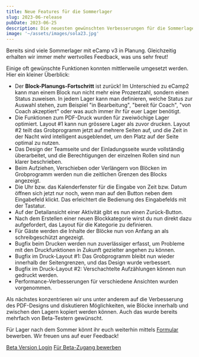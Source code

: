 ```yaml
---
title: Neue Features für die Sommerlager
slug: 2023-06-release
pubDate: 2023-06-25
description: Die neuesten gewünschten Verbesserungen für die Sommerlager sind da.
image: '~/assets/images/sola23.jpg'
---
```


Bereits sind viele Sommerlager mit eCamp v3 in Planung. Gleichzeitig erhalten wir immer mehr wertvolles Feedback, was uns sehr freut!

Einige oft gewünschte Funktionen konnten mittlerweile umgesetzt werden. Hier ein kleiner Überblick:

- Der **Block-Planungs-Fortschritt** ist zurück! Im Unterschied zu eCamp2 kann man einem Block nun nicht mehr eine Prozentzahl, sondern einen Status zuweisen. In jedem Lager kann man definieren, welche Status zur Auswahl stehen, zum Beispiel "in Bearbeitung", "bereit für Coach", "von Coach akzeptiert" oder was auch immer ihr für euer Lager benötigt.
- Die Funktionen zum PDF-Druck wurden für zweiwöchige Lager optimiert. Layout #1 kann nun grössere Lager als zuvor drucken. Layout #2 teilt das Grobprogramm jetzt auf mehrere Seiten auf, und die Zeit in der Nacht wird intelligent ausgeblendet, um den Platz auf der Seite optimal zu nutzen.
- Das Design der Teamseite und der Einladungsseite wurde vollständig überarbeitet, und die Berechtigungen der einzelnen Rollen sind nun klarer beschrieben.
- Beim Aufziehen, Verschieben oder Verlängern von Blöcken im Grobprogramm werden nun die zeitlichen Grenzen des Blocks angezeigt.
- Die Uhr bzw. das Kalenderfenster für die Eingabe von Zeit bzw. Datum öffnen sich jetzt nur noch, wenn man auf den Button neben dem Eingabefeld klickt. Das erleichtert die Bedienung des Eingabefelds mit der Tastatur.
- Auf der Detailansicht einer Aktivität gibt es nun einen Zurück-Button.
- Nach dem Erstellen einer neuen Blockkategorie wirst du nun direkt dazu aufgefordert, das Layout für die Kategorie zu definieren.
- Für Gäste werden die Inhalte der Blöcke nun von Anfang an als schreibgeschützt angezeigt.
- Bugfix beim Drucken werden nun zuverlässiger erfasst, um Probleme mit den Druckfunktionen in Zukunft gezielter angehen zu können.
- Bugfix im Druck-Layout #1: Das Grobprogramm bleibt nun wieder innerhalb der Seitengrenzen, und das Design wurde verbessert.
- Bugfix im Druck-Layout #2: Verschachtelte Aufzählungen können nun gedruckt werden.
- Performance-Verbesserungen für verschiedene Ansichten wurden vorgenommen.
 
Als nächstes konzentrieren wir uns unter anderem auf die Verbesserung des PDF-Designs und diskutieren Möglichkeiten, wie Blöcke innerhalb und zwischen den Lagern kopiert werden können. Auch das wurde bereits mehrfach von Beta-Testern gewünscht.

Für Lager nach dem Sommer könnt ihr euch weiterhin mittels [Formular](https://forms.office.com/e/TRKsfnazf5) bewerben. Wir freuen uns auf euer Feedback!

<a class="btn secondary mr-4 mb-4" href="https://app.ecamp3.ch" target="_blank">Beta Version Login</a>
<a class="btn secondary mr-4 mb-4" href="https://forms.office.com/e/TRKsfnazf5" target="_blank">Für Beta-Zugang bewerben</a>
